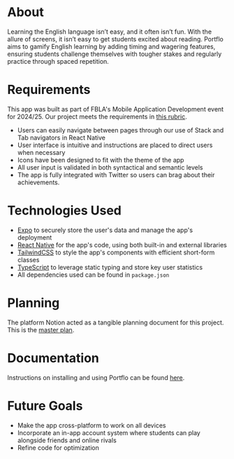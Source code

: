 # About
Learning the English language isn’t easy, and it often isn’t fun. With the allure of screens, it isn’t easy to get students excited about reading. Portflo aims to gamify English learning by adding timing and wagering features, ensuring students challenge themselves with tougher stakes and regularly practice through spaced repetition.

# Requirements
This app was built as part of FBLA's Mobile Application Development event for 2024/25. Our project meets the requirements in [this rubric](https://connect.fbla.org/headquarters/files/High%20School%20Competitive%20Events%20Resources/Individual%20Guidelines/Presentation%20Events/Mobile-Application-Development.pdf).
- Users can easily navigate between pages through our use of Stack and Tab navigators in React Native
- User interface is intuitive and instructions are placed to direct users when necessary
- Icons have been designed to fit with the theme of the app
- All user input is validated in both syntactical and semantic levels
- The app is fully integrated with Twitter so users can brag about their achievements.

# Technologies Used
- [Expo](https://expo.dev) to securely store the user's data and manage the app's deployment
- [React Native](https://reactnative.dev) for the app's code, using both built-in and external libraries
- [TailwindCSS](https://tailwindcss.com) to style the app's components with efficient short-form classes
- [TypeScript](https://typescriptlang.org) to leverage static typing and store key user statistics
- All dependencies used can be found in `package.json`

# Planning
The platform Notion acted as a tangible planning document for this project. This is the [master plan](https://blizzard07.notion.site/17df122a34f9802881b5ee31cc6f5bc6?v=17df122a34f98135a7b7000c20e2f64b).
# Documentation
Instructions on installing and using Portflo can be found [here](https://docs.google.com/document/d/1pYfgZjuzJkcsm_I9Wd_5-5O3RWr5LKuoov4_tPY73cg/edit).
# Future Goals
- Make the app cross-platform to work on all devices
- Incorporate an in-app account system where students can play alongside friends and online rivals
- Refine code for optimization

